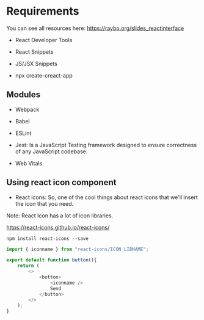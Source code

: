 # Requirements

You can see all resources here: https://raybo.org/slides_reactinterface

- React Developer Tools

- React Snippets

- JS/JSX Snippets

- npx create-creact-app

## Modules

- Webpack
- Babel
- ESLint

- Jest: Is a JavaScript Testing framework designed to ensure correctness of any JavaScript codebase.

- Web Vitals

## Using react icon component

- React icons: So, one of the cool things about react icons that we'll insert the icon that you need.

Note: React Icon has a lot of icon libraries.

https://react-icons.github.io/react-icons/

```npm install react-icons --save```

```js
import { iconname } from "react-icons/ICON_LIBNAME";

export default function button(){
    return (
        <>
            <button>
                <iconname />
                Send
            </button>
        </>
    );
}
```
